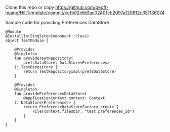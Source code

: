Clone this repo or copy https://github.com/geoff-huang/HiltTemplate/commit/cefb02e6d1ac02401cb2d97af20812c351136074

Sample code for providing Preferences DataStore
```
@Module
@InstallIn(SingletonComponent::class)
object TestModule {

    @Provides
    @Singleton
    fun provideTestRepository(
        prefsDataStore: DataStore<Preferences>
    ): TestRepository {
        return TestRepositoryImpl(prefsDataStore)
    }

    @Provides
    @Singleton
    fun providePreferencesDataStore(
        @ApplicationContext context: Context
    ): DataStore<Preferences> {
        return PreferenceDataStoreFactory.create {
            File(context.filesDir, "test.preferences_pb")
        }
    }
}
```
